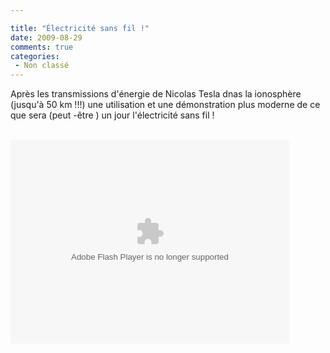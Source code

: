 ```yaml
---

title: "Électricité sans fil !"
date: 2009-08-29
comments: true
categories:
 - Non classé
---
```


<div class='post'>
<p>Après les transmissions d'énergie de Nicolas Tesla dnas la ionosphère (jusqu'à 50 km !!!) une utilisation et une démonstration plus moderne de ce que sera (peut -être ) un jour l'électricité sans fil ! </p><br/><object width="446" height="326"><param name="movie" value="http://video.ted.com/assets/player/swf/EmbedPlayer.swf"></param><param name="allowFullScreen" value="true" /><param name="wmode" value="transparent"></param><param name="bgColor" value="#ffffff"></param> <param name="flashvars" value="vu=http://video.ted.com/talks/embed/EricGiler_2009G-embed_high.flv&su=http://images.ted.com/images/ted/tedindex/embed-posters/EricGiler-2009G.embed_thumbnail.jpg&vw=432&vh=240&ap=0&ti=619" /><embed src="http://video.ted.com/assets/player/swf/EmbedPlayer.swf" pluginspace="http://www.macromedia.com/go/getflashplayer" type="application/x-shockwave-flash" wmode="transparent" bgColor="#ffffff" width="446" height="326" allowFullScreen="true" flashvars="vu=http://video.ted.com/talks/embed/EricGiler_2009G-embed_high.flv&su=http://images.ted.com/images/ted/tedindex/embed-posters/EricGiler-2009G.embed_thumbnail.jpg&vw=432&vh=240&ap=0&ti=619"></embed></object></div>
